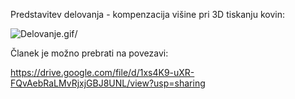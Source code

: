 Predstavitev delovanja - kompenzacija višine pri 3D tiskanju kovin:

<img src="Delovanje.gif" alt="Delovanje.gif" title="Delovanje - predstavitev">/<img>

Članek je možno prebrati na povezavi:

https://drive.google.com/file/d/1xs4K9-uXR-FQvAebRaLMvRjxjGBJ8UNL/view?usp=sharing
